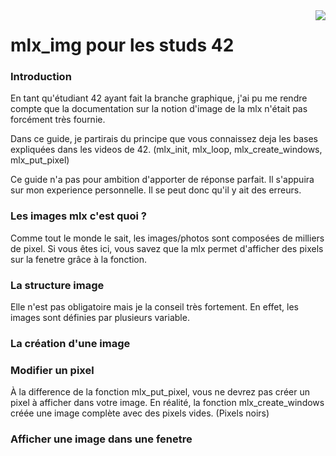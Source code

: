 <img src="https://upload.wikimedia.org/wikipedia/commons/thumb/8/8d/42_Logo.svg/150px-42_Logo.svg.png" align="right" />

# mlx_img pour les studs 42

### Introduction

En tant qu'étudiant 42 ayant fait la branche graphique, j'ai pu me rendre compte que la documentation sur la notion d'image de la mlx n'était pas forcément très fournie.

Dans ce guide, je partirais du principe que vous connaissez deja les bases expliquées dans les videos de 42. (mlx_init, mlx_loop, mlx_create_windows, mlx_put_pixel)

Ce guide n'a pas pour ambition d'apporter de réponse parfait. Il s'appuira sur mon experience personnelle. Il se peut donc qu'il y ait des erreurs.

### Les images mlx c'est quoi ?

Comme tout le monde le sait, les images/photos sont composées de milliers de pixel. Si vous êtes ici, vous savez que la mlx permet d'afficher des pixels sur la fenetre grâce à la fonction.

### La structure image

Elle n'est pas obligatoire mais je la conseil très fortement. En effet, les images sont définies par plusieurs variable.

### La création d'une image

### Modifier un pixel

À la difference de la fonction mlx_put_pixel, vous ne devrez pas créer un pixel à afficher dans votre image. En réalité, la fonction mlx_create_windows créée une image complète avec des pixels vides. (Pixels noirs)

### Afficher une image dans une fenetre
